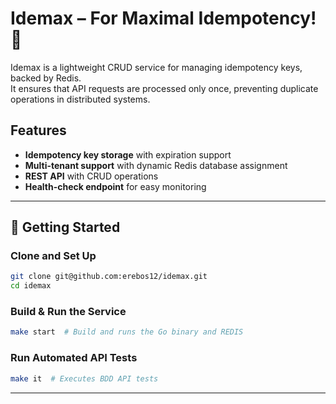 

# Idemax – For Maximal Idempotency! 🚀

Idemax is a lightweight CRUD service for managing idempotency keys, backed by Redis.  
It ensures that API requests are processed only once, preventing duplicate operations in distributed systems.  

## Features  
- **Idempotency key storage** with expiration support  
- **Multi-tenant support** with dynamic Redis database assignment  
- **REST API** with CRUD operations  
- **Health-check endpoint** for easy monitoring  

---

## 🔧 Getting Started  

### Clone and Set Up  
```sh
git clone git@github.com:erebos12/idemax.git
cd idemax
```

### Build & Run the Service  
```sh
make start  # Build and runs the Go binary and REDIS
```

### Run Automated API Tests  
```sh
make it  # Executes BDD API tests
```
---







